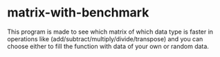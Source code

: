 # matrix-with-benchmark
This program is made to see which matrix of which data type is faster in operations like (add/subtract/multiply/divide/transpose) and you can choose either to fill the function with data of your own or random data.
